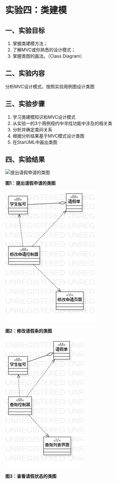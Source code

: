 # 实验四：类建模

## 一、实验目标

1. 掌握类建模方法；
2. 了解MVC或你熟悉的设计模式；
3. 掌握类图的画法。（Class Diagram）

## 二、实验内容

   分析MVC设计模式，按照实验用例图设计类图

## 三、实验步骤

1. 学习类建模知识和MVC设计模式
2. 从实验一的3个用例规约中寻找功能中涉及的相关类
3. 分析并确定类间关系
4. 根据分析结果基于MVC模式设计类图
5. 在StarUML中画出类图

## 四、实验结果

![提出请假申请的类图](images/Lab4_ClassDiagram1.jpg)

**图1：提出请假申请的类图**

![修改请假条的类图](Lab4_ClassDiagram2.jpg)

**图2：修改请假条的类图**

![查看请假状态的类图](Lab4_ClassDiagram3.jpg)

**图3：查看请假状态的类图**

